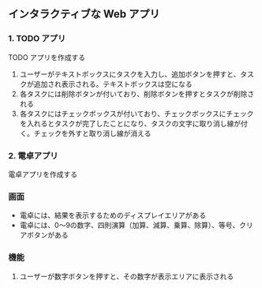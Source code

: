 ## インタラクティブな Web アプリ

### 1. TODO アプリ
TODO アプリを作成する

1. ユーザーがテキストボックスにタスクを入力し、追加ボタンを押すと、タスクが追加され表示される。テキストボックスは空になる
2. 各タスクには削除ボタンが付いており、削除ボタンを押すとタスクが削除される
3. 各タスクにはチェックボックスが付いており、チェックボックスにチェックを入れるとタスクが完了したことになり、タスクの文字に取り消し線が付く。チェックを外すと取り消し線が消える

### 2. 電卓アプリ
電卓アプリを作成する

### 画面
- 電卓には、結果を表示するためのディスプレイエリアがある
- 電卓には、0～9の数字、四則演算（加算、減算、乗算、除算）、等号、クリアボタンがある

### 機能
1. ユーザーが数字ボタンを押すと、その数字が表示エリアに表示される
